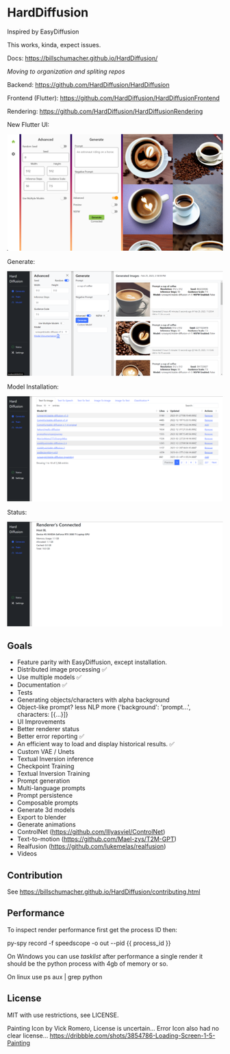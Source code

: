 HardDiffusion
=============

Inspired by EasyDiffusion

This works, kinda, expect issues.

Docs: https://billschumacher.github.io/HardDiffusion/


*Moving to organization and spliting repos*

Backend: https://github.com/HardDiffusion/HardDiffusion

Frontend (Flutter): https://github.com/HardDiffusion/HardDiffusionFrontend

Rendering: https://github.com/HardDiffusion/HardDiffusionRendering

New Flutter UI:

![New Flutter UI](https://raw.githubusercontent.com/BillSchumacher/HardDiffusion/release/screenshots/new_generate_flutter.png)


Generate:

![Generate UI](https://raw.githubusercontent.com/BillSchumacher/HardDiffusion/release/screenshots/generate.png)

Model Installation:

![Models UI](https://raw.githubusercontent.com/BillSchumacher/HardDiffusion/release/screenshots/models.png)

Status: 

![Status UI](https://raw.githubusercontent.com/BillSchumacher/HardDiffusion/release/screenshots/status.png)

Goals
-----

* Feature parity with EasyDiffusion, except installation.
* Distributed image processing :white_check_mark:
* Use multiple models :white_check_mark:
* Documentation :white_check_mark:
* Tests
* Generating objects/characters with alpha background
* Object-like prompt? less NLP more {'background': 'prompt...', characters: [{...}]}
* UI Improvements
* Better renderer status
* Better error reporting :white_check_mark:
* An efficient way to load and display historical results. :white_check_mark:
* Custom VAE / Unets
* Textual Inversion inference
* Checkpoint Training
* Textual Inversion Training
* Prompt generation
* Multi-language prompts
* Prompt persistence
* Composable prompts
* Generate 3d models
* Export to blender
* Generate animations
* ControlNet (https://github.com/lllyasviel/ControlNet)
* Text-to-motion (https://github.com/Mael-zys/T2M-GPT)
* Realfusion (https://github.com/lukemelas/realfusion)
* Videos


Contribution
------------

See https://billschumacher.github.io/HardDiffusion/contributing.html

Performance
-----------

To inspect render performance first get the process ID then:

py-spy record -f speedscope -o out --pid {{ process_id }}

On Windows you can use *tasklist* after performance a single render it should be the python process with 4gb of memory or so.

On linux use ps aux | grep python


License
-------

MIT with use restrictions, see LICENSE.

Painting Icon by Vick Romero, License is uncertain...
Error Icon also had no clear license...
https://dribbble.com/shots/3854786-Loading-Screen-1-5-Painting